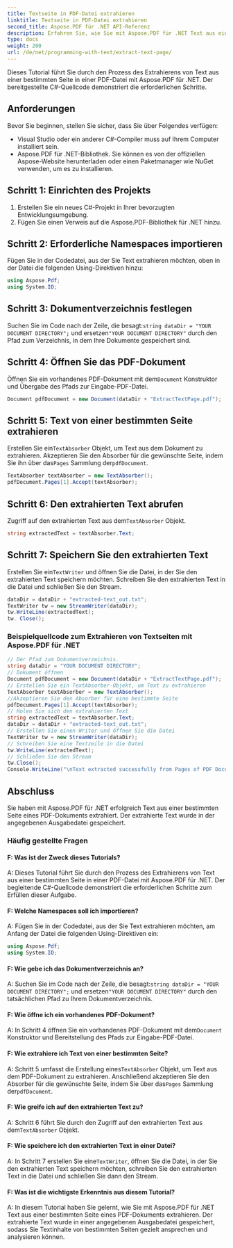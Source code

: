 ```yaml
---
title: Textseite in PDF-Datei extrahieren
linktitle: Textseite in PDF-Datei extrahieren
second_title: Aspose.PDF für .NET API-Referenz
description: Erfahren Sie, wie Sie mit Aspose.PDF für .NET Text aus einer bestimmten Seite einer PDF-Datei extrahieren.
type: docs
weight: 200
url: /de/net/programming-with-text/extract-text-page/
---
```

Dieses Tutorial führt Sie durch den Prozess des Extrahierens von Text aus einer bestimmten Seite in einer PDF-Datei mit Aspose.PDF für .NET. Der bereitgestellte C#-Quellcode demonstriert die erforderlichen Schritte.

## Anforderungen
Bevor Sie beginnen, stellen Sie sicher, dass Sie über Folgendes verfügen:

- Visual Studio oder ein anderer C#-Compiler muss auf Ihrem Computer installiert sein.
- Aspose.PDF für .NET-Bibliothek. Sie können es von der offiziellen Aspose-Website herunterladen oder einen Paketmanager wie NuGet verwenden, um es zu installieren.

## Schritt 1: Einrichten des Projekts
1. Erstellen Sie ein neues C#-Projekt in Ihrer bevorzugten Entwicklungsumgebung.
2. Fügen Sie einen Verweis auf die Aspose.PDF-Bibliothek für .NET hinzu.

## Schritt 2: Erforderliche Namespaces importieren
Fügen Sie in der Codedatei, aus der Sie Text extrahieren möchten, oben in der Datei die folgenden Using-Direktiven hinzu:

```csharp
using Aspose.Pdf;
using System.IO;
```

## Schritt 3: Dokumentverzeichnis festlegen
 Suchen Sie im Code nach der Zeile, die besagt:`string dataDir = "YOUR DOCUMENT DIRECTORY";` und ersetzen`"YOUR DOCUMENT DIRECTORY"` durch den Pfad zum Verzeichnis, in dem Ihre Dokumente gespeichert sind.

## Schritt 4: Öffnen Sie das PDF-Dokument
 Öffnen Sie ein vorhandenes PDF-Dokument mit dem`Document` Konstruktor und Übergabe des Pfads zur Eingabe-PDF-Datei.

```csharp
Document pdfDocument = new Document(dataDir + "ExtractTextPage.pdf");
```

## Schritt 5: Text von einer bestimmten Seite extrahieren
 Erstellen Sie ein`TextAbsorber` Objekt, um Text aus dem Dokument zu extrahieren. Akzeptieren Sie den Absorber für die gewünschte Seite, indem Sie ihn über das`Pages` Sammlung der`pdfDocument`.

```csharp
TextAbsorber textAbsorber = new TextAbsorber();
pdfDocument.Pages[1].Accept(textAbsorber);
```

## Schritt 6: Den extrahierten Text abrufen
 Zugriff auf den extrahierten Text aus dem`TextAbsorber` Objekt.

```csharp
string extractedText = textAbsorber.Text;
```

## Schritt 7: Speichern Sie den extrahierten Text
 Erstellen Sie ein`TextWriter` und öffnen Sie die Datei, in der Sie den extrahierten Text speichern möchten. Schreiben Sie den extrahierten Text in die Datei und schließen Sie den Stream.

```csharp
dataDir = dataDir + "extracted-text_out.txt";
TextWriter tw = new StreamWriter(dataDir);
tw.WriteLine(extractedText);
tw. Close();
```

### Beispielquellcode zum Extrahieren von Textseiten mit Aspose.PDF für .NET 
```csharp
// Der Pfad zum Dokumentverzeichnis.
string dataDir = "YOUR DOCUMENT DIRECTORY";
// Dokument öffnen
Document pdfDocument = new Document(dataDir + "ExtractTextPage.pdf");
// Erstellen Sie ein TextAbsorber-Objekt, um Text zu extrahieren
TextAbsorber textAbsorber = new TextAbsorber();
//Akzeptieren Sie den Absorber für eine bestimmte Seite
pdfDocument.Pages[1].Accept(textAbsorber);
// Holen Sie sich den extrahierten Text
string extractedText = textAbsorber.Text;
dataDir = dataDir + "extracted-text_out.txt";
// Erstellen Sie einen Writer und öffnen Sie die Datei
TextWriter tw = new StreamWriter(dataDir);
// Schreiben Sie eine Textzeile in die Datei
tw.WriteLine(extractedText);
// Schließen Sie den Stream
tw.Close();
Console.WriteLine("\nText extracted successfully from Pages of PDF Document.\nFile saved at " + dataDir);
```

## Abschluss
Sie haben mit Aspose.PDF für .NET erfolgreich Text aus einer bestimmten Seite eines PDF-Dokuments extrahiert. Der extrahierte Text wurde in der angegebenen Ausgabedatei gespeichert.

### Häufig gestellte Fragen

#### F: Was ist der Zweck dieses Tutorials?

A: Dieses Tutorial führt Sie durch den Prozess des Extrahierens von Text aus einer bestimmten Seite in einer PDF-Datei mit Aspose.PDF für .NET. Der begleitende C#-Quellcode demonstriert die erforderlichen Schritte zum Erfüllen dieser Aufgabe.

#### F: Welche Namespaces soll ich importieren?

A: Fügen Sie in der Codedatei, aus der Sie Text extrahieren möchten, am Anfang der Datei die folgenden Using-Direktiven ein:

```csharp
using Aspose.Pdf;
using System.IO;
```

#### F: Wie gebe ich das Dokumentverzeichnis an?

 A: Suchen Sie im Code nach der Zeile, die besagt:`string dataDir = "YOUR DOCUMENT DIRECTORY";` und ersetzen`"YOUR DOCUMENT DIRECTORY"` durch den tatsächlichen Pfad zu Ihrem Dokumentverzeichnis.

#### F: Wie öffne ich ein vorhandenes PDF-Dokument?

 A: In Schritt 4 öffnen Sie ein vorhandenes PDF-Dokument mit dem`Document` Konstruktor und Bereitstellung des Pfads zur Eingabe-PDF-Datei.

#### F: Wie extrahiere ich Text von einer bestimmten Seite?

 A: Schritt 5 umfasst die Erstellung eines`TextAbsorber` Objekt, um Text aus dem PDF-Dokument zu extrahieren. Anschließend akzeptieren Sie den Absorber für die gewünschte Seite, indem Sie über das`Pages` Sammlung der`pdfDocument`.

#### F: Wie greife ich auf den extrahierten Text zu?

 A: Schritt 6 führt Sie durch den Zugriff auf den extrahierten Text aus dem`TextAbsorber` Objekt.

#### F: Wie speichere ich den extrahierten Text in einer Datei?

 A: In Schritt 7 erstellen Sie eine`TextWriter`, öffnen Sie die Datei, in der Sie den extrahierten Text speichern möchten, schreiben Sie den extrahierten Text in die Datei und schließen Sie dann den Stream.

#### F: Was ist die wichtigste Erkenntnis aus diesem Tutorial?

A: In diesem Tutorial haben Sie gelernt, wie Sie mit Aspose.PDF für .NET Text aus einer bestimmten Seite eines PDF-Dokuments extrahieren. Der extrahierte Text wurde in einer angegebenen Ausgabedatei gespeichert, sodass Sie Textinhalte von bestimmten Seiten gezielt ansprechen und analysieren können.